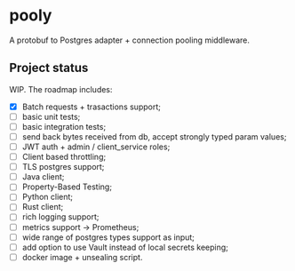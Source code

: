 # pooly

A protobuf to Postgres adapter + connection pooling middleware.

## Project status

WIP. The roadmap includes:

- [x] Batch requests + trasactions support;
- [ ] basic unit tests;
- [ ] basic integration tests;
- [ ] send back bytes received from db, accept strongly typed param values;
- [ ] JWT auth + admin / client_service roles;
- [ ] Client based throttling;
- [ ] TLS postgres support;
- [ ] Java client;
- [ ] Property-Based Testing;
- [ ] Python client;
- [ ] Rust client;
- [ ] rich logging support;
- [ ] metrics support -> Prometheus;
- [ ] wide range of postgres types support as input;
- [ ] add option to use Vault instead of local secrets keeping;
- [ ] docker image + unsealing script.
